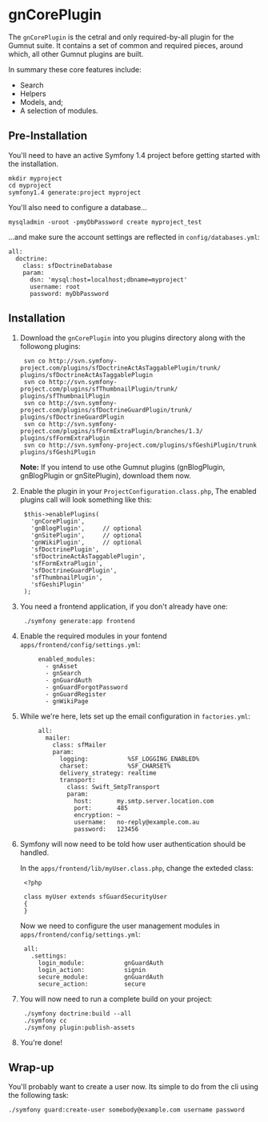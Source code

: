 # gnCorePlugin

The `gnCorePlugin` is the cetral and only required-by-all plugin for the Gumnut suite. It contains a set of common and required pieces, around which, all other Gumnut plugins are built.

In summary these core features include:

 * Search
 * Helpers
 * Models, and;
 * A selection of modules.

## Pre-Installation

You'll need to have an active Symfony 1.4 project before getting started with the installation.

    mkdir myproject
    cd myproject
    symfony1.4 generate:project myproject

You'll also need to configure a database...

    mysqladmin -uroot -pmyDbPassword create myproject_test

...and make sure the account settings are reflected in `config/databases.yml`:

    all:
      doctrine:
        class: sfDoctrineDatabase
        param:
          dsn: 'mysql:host=localhost;dbname=myproject'
          username: root
          password: myDbPassword

## Installation

1. Download the `gnCorePlugin` into you plugins directory along with the followong plugins:

        svn co http://svn.symfony-project.com/plugins/sfDoctrineActAsTaggablePlugin/trunk/ plugins/sfDoctrineActAsTaggablePlugin
        svn co http://svn.symfony-project.com/plugins/sfThumbnailPlugin/trunk/ plugins/sfThumbnailPlugin
        svn co http://svn.symfony-project.com/plugins/sfDoctrineGuardPlugin/trunk/ plugins/sfDoctrineGuardPlugin
        svn co http://svn.symfony-project.com/plugins/sfFormExtraPlugin/branches/1.3/ plugins/sfFormExtraPlugin
        svn co http://svn.symfony-project.com/plugins/sfGeshiPlugin/trunk plugins/sfGeshiPlugin

    **Note:** If you intend to use othe Gumnut plugins (gnBlogPlugin, gnBlogPlugin or gnSitePlugin), download them now.

2. Enable the plugin in your `ProjectConfiguration.class.php`, The enabled plugins call will look something like this:

        $this->enablePlugins(
          'gnCorePlugin',
          'gnBlogPlugin',     // optional
          'gnSitePlugin',     // optional
          'gnWikiPlugin',     // optional
          'sfDoctrinePlugin',
          'sfDoctrineActAsTaggablePlugin',
          'sfFormExtraPlugin',
          'sfDoctrineGuardPlugin',
          'sfThumbnailPlugin',
          'sfGeshiPlugin'
        );

3. You need a frontend application, if you don't already have one:

        ./symfony generate:app frontend

4. Enable the required modules in your fontend `apps/frontend/config/settings.yml`:

            enabled_modules:
              - gnAsset
              - gnSearch
              - gnGuardAuth
              - gnGuardForgotPassword
              - gnGuardRegister
              - gnWikiPage

5. While we're here, lets set up the email configuration in `factories.yml`:

            all:
              mailer:
                class: sfMailer
                param:
                  logging:           %SF_LOGGING_ENABLED%
                  charset:           %SF_CHARSET%
                  delivery_strategy: realtime
                  transport:
                    class: Swift_SmtpTransport
                    param:
                      host:       my.smtp.server.location.com
                      port:       485
                      encryption: ~
                      username:   no-reply@example.com.au
                      password:   123456

6. Symfony will now need to be told how user authentication should be handled.

    In the `apps/frontend/lib/myUser.class.php`, change the exteded class:

        <?php

        class myUser extends sfGuardSecurityUser
        {
        }

    Now we need to configure the user management modules in `apps/frontend/config/settings.yml`:

        all:
          .settings:
            login_module:           gnGuardAuth
            login_action:           signin
            secure_module:          gnGuardAuth
            secure_action:          secure

7. You will now need to run a complete build on your project:

        ./symfony doctrine:build --all
        ./symfony cc
        ./symfony plugin:publish-assets

8. You're done!

## Wrap-up

You'll probably want to create a user now. Its simple to do from the cli using the following task:

    ./symfony guard:create-user somebody@example.com username password


